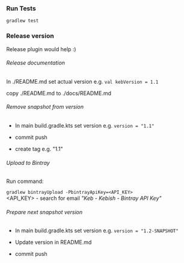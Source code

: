 ### Run Tests
`gradlew test`





### Release version 
Release plugin would help :)

###### Release documentation
In ./README.md set actual version e.g. `val kebVersion = 1.1`

copy ./README.md to ./docs/README.md

###### Remove snapshot from version
- In main build.gradle.kts set version e.g. 
`version = "1.1"`

- commit push
- create tag e.g. "1.1"


###### Upload to Bintray
Run command:

`gradlew bintrayUpload -PbintrayApiKey=<API_KEY>`  
<API_KEY> - search for email _"Keb - Kebish - Bintray API Key"_

###### Prepare next snapshot version
- In main build.gradle.kts set version e.g. 
`version = "1.2-SNAPSHOT"`

- Update version in README.md

- commit push



